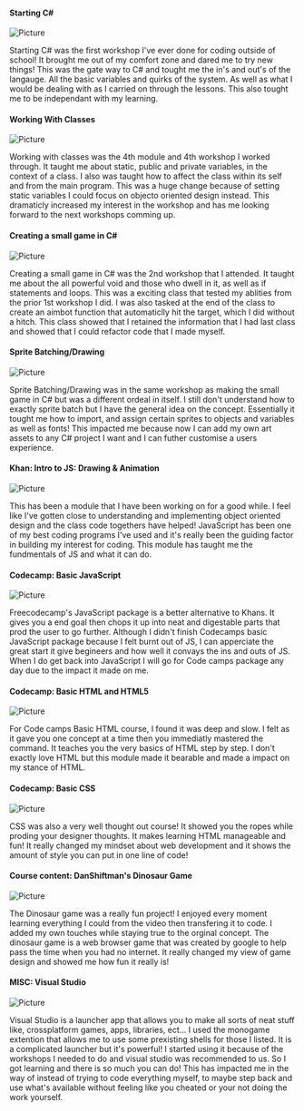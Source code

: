 #### Starting C#



![Picture](Capture2.PNG)



<p>Starting C# was the first workshop I've ever done for coding outside of school! It brought me out of my comfort zone and dared me to  try new things! This was the gate way to C# and tought me the in's and out's of the langauge. All the basic variables and quirks of the system. As well as what I would be dealing with as I carried on through the lessons. This also tought me to be independant with my learning.</p>



#### Working With Classes



![Picture](Capture.PNG)



<p>Working with classes was the 4th module and 4th workshop I worked through. It taught me about static, public and private variables, in the context of a class. I also was taught how to affect the class within its self and from the main program. This was a huge change because of setting static variables I could focus on objecto oriented design instead. This dramaticly increased my interest in the workshop and has me looking forward to the next workshops comming up.</p>



#### Creating a small game in C#



![Picture](Capture123.PNG)



<p>Creating a small game in C# was the 2nd workshop that I attended. It taught me about the all powerful void and those who dwell in it,  as well as if statements and loops. This was a exciting class that tested my ablities from the prior 1st workshop I did. I was also tasked at the end of the class to create an aimbot function that automaticlly hit the target, which I did without a hitch. This class showed that I retained the information that I had last class and showed that I could refactor code that I made myself.</p>



#### Sprite Batching/Drawing 



![Picture](epic0.5.PNG)



<p>Sprite Batching/Drawing was in the same workshop as making the small game in C# but was a different ordeal in itself. I still don't understand how to exactly sprite batch but I have the general idea on the concept. Essentially it tought me how to import, and assign certain sprites to objects and variables as well as fonts! This impacted me because now I can add my own art assets to any C# project I want and I can futher customise a users experience. </p>



#### Khan: Intro to JS: Drawing & Animation



![Picture](Epic2.PNG)



<p>This has been a module that I have been working on for a good while. I feel like I've gotten close to understanding and implementing object oriented design and the class code togethers have helped! JavaScript has been one of my best coding programs I've used and it's really been the guiding factor in building my interest for coding. This module has taught me the fundmentals of JS and what it can do.</p>



#### Codecamp: Basic JavaScript



![Picture](epic4.PNG)



<p>Freecodecamp's JavaScript package is a better alternative to Khans. It gives you a end goal then chops it up into neat and digestable parts that prod the user to go further. Although I didn't finish Codecamps basic JavaScript package because I felt burnt out of JS, I can apperciate the great start it give begineers and how well it convays the ins and outs of JS. When I do get back into JavaScript I will go for Code camps package any day due to the impact it made on me.</p>



#### Codecamp: Basic HTML and HTML5



![Picture](epic3.PNG)



<p>For Code camps Basic HTML course, I found it was deep and slow. I felt as it gave you one concept at a time then you immediatly mastered the command. It teaches you the very basics of HTML step by step. I don't exactly love HTML but this module made it bearable and made a impact on my stance of HTML.</p>



#### Codecamp: Basic CSS



![Picture](epic5.PNG)



<p>CSS was also a very well thought out course! It showed you the ropes while proding your designer thoughts. It makes learning HTML manageable and fun! It really changed my mindset about web development and it shows the amount of style you can put in one line of code!</p>



#### Course content: DanShiftman's Dinosaur Game



![Picture](epic6.PNG)



<p>The Dinosaur game was a really fun project! I enjoyed every moment learning everything I could from the video then transfering it to code. I added my own touches while staying true to the orginal concept. The dinosaur game is a web browser game that was created by google to help pass the time when you had no internet. It really changed my view of game design and showed me how fun it really is!</p>



#### MISC: Visual Studio



![Picture](Epic1.PNG)



<p>Visual Studio is a launcher app that allows you to make all sorts of neat stuff like, crossplatform games, apps, libraries, ect... I used the monogame extention that allows me to use some prexisting shells for those I listed. It is a complicated launcher but it's powerful! I started using it because of the workshops I needed to do and visual studio was recommended to us. So I got learning and there is so much you can do! This has impacted me in the way of instead of trying to code everything myself, to maybe step back and use what's available without feeling like you cheated or your not doing the work yourself.</p>
